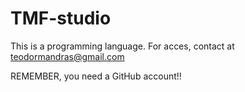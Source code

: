 # TMF-studio
This is a programming language. For acces, contact at  teodormandras@gmail.com 

REMEMBER, you need a GitHub account!!
